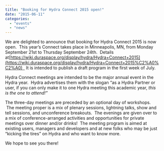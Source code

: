 ```yaml
---
title: "Booking for Hydra Connect 2015 open!"
date: "2015-06-11"
categories: 
  - "events"
  - "news"
---
```


We are delighted to announce that booking for Hydra Connect 2015 is now open.  This year’s Connect takes place in Minneapolis, MN, from Monday September 21st to Thursday September 24th.  Details at[https://wiki.duraspace.org/display/hydra/Hydra+Connect+2015](https://wiki.duraspace.org/display/hydra/Hydra+Connect+2015%C2%A0%C2%A0)   It is intended to publish a draft program in the first week of July.

Hydra Connect meetings are intended to be the major annual event in the Hydra year.  Hydra advertises them with the slogan “as a Hydra Partner or user, if you can only make it to one Hydra meeting this academic year, _this is the one to attend!”_

The three-day meetings are preceded by an optional day of workshops.  The meeting proper is a mix of plenary sessions, lightning talks, show and tell sessions, and unconference breakouts.  The evenings are given over to a mix of conference-arranged activities and opportunities for private meetings over dinner and/or drinks!  The meeting program is aimed at existing users, managers and developers and at new folks who may be just “kicking the tires” on Hydra and who want to know more.

We hope to see you there!
